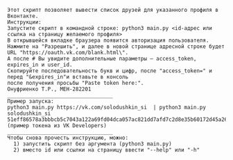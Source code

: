     Этот скрипт позволяет вывести список друзей для указанного профиля в Вконтакте.
    Инструкции: 
    Запустите скрипт в командной строке: python3 main.py <id-адрес или ссылка на страницу желаемого профиля>
    В открывшейся вкладке браузера появится авторизация пользователя.
    Нажмите на "Разрешить", и далее в новой странице адресной строке будет URL "https://oauth.vk.com/blank.html\".
    А после # Вы увидите дополнительные параметры — access_token, expires_in и user_id.
    Скопируйте последовательность букв и цифр, после "access_token=" и перед "&expires_in"и вставьте в консоль 
    после получения просьбы "Paste token here:".
    Онуфриенко Т.Р., МЕН-282201
    __________________________________
    Пример запуска:
    python3 main.py https://vk.com/solodushkin_si  | python3 main.py solodushkin_si
    51eff86578a3bbbcb5c7043a122a69fd04dca057ac821dd7afd7c2d8e35b60172d45a26599c08034cc40a (пример токена из VK Developers)
    __________________________________
    Чтобы снова прочесть инструкцию, можно:
      1) запустить скрипт без аргумента (python3 main.py)
      2) вместо id или ссылки на страницу ввести "--help" или "-h"
